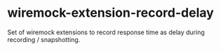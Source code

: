# wiremock-extension-record-delay
Set of wiremock extensions to record response time as delay during recording / snapshotting.
